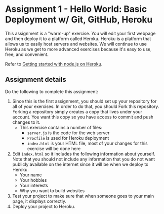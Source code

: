 # Assignment 1 - Hello World: Basic Deployment w/ Git, GitHub, Heroku  

This assignment is a "warm-up" exercise. You will edit your first webpage and then deploy it to a platform called Heroku. Heroku is a platform that allows us to easily host servers and websites. We will continue to use Heroku as we get to more advanced exercises because it's easy to use, free, and convenient. 

Refer to [Getting started with node.js on Heroku](https://devcenter.heroku.com/articles/getting-started-with-nodejs#introduction).

## Assignment details

Do the following to complete this assignment:

1. Since this is the first assignment, you should set up your repository for all of your exercises. In order to do that, you should Fork this repository. Forking a repository simply creates a copy that lives under your account. You want this copy so you have access to commit and push changes to it.
	* This exercise contains a number of files:
		* `server.js` is the code for the web server
		* `Procfile` is used for Heroku deployment
		* `index.html` is your HTML file, most of your changes for this exercise will be done here
2. Edit `index.html` so it includes the following information about yourself. Note that you should not include any information that you do not want publicly available on the internet since it will be when we deploy to Heroku.
	* Your name
	* Your hobbies
	* Your interests
	* Why you want to build websites
3. Test your project to make sure that when someone goes to your main page, it displays correctly.
4. Deploy your project to Heroku.

